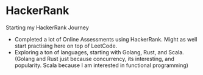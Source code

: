 # HackerRank

Starting my HackerRank Journey

- Completed a lot of Online Assessments using HackerRank. Might as well start practising here on top of LeetCode.
- Exploring a ton of languages, starting with Golang, Rust, and Scala. (Golang and Rust just because concurrency, its interesting, and popularity. Scala because I am interested in functional programming)
